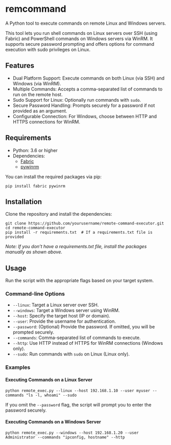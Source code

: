 # remcommand


A Python tool to execute commands on remote Linux and Windows servers.

This tool lets you run shell commands on Linux servers over SSH (using Fabric) and PowerShell commands on Windows servers via WinRM. It supports secure password prompting and offers options for command execution with sudo privileges on Linux.

## Features

- Dual Platform Support: Execute commands on both Linux (via SSH) and Windows (via WinRM).
- Multiple Commands: Accepts a comma-separated list of commands to run on the remote host.
- Sudo Support for Linux: Optionally run commands with `sudo`.
- Secure Password Handling: Prompts securely for a password if not provided as an argument.
- Configurable Connection: For Windows, choose between HTTP and HTTPS connections for WinRM.

## Requirements

- Python: 3.6 or higher
- Dependencies:
  - [Fabric](https://www.fabfile.org/)
  - [pywinrm](https://pypi.org/project/pywinrm/)

You can install the required packages via pip:

    pip install fabric pywinrm

## Installation

Clone the repository and install the dependencies:

    git clone https://github.com/yourusername/remote-command-executor.git
    cd remote-command-executor
    pip install -r requirements.txt  # If a requirements.txt file is provided

*Note: If you don’t have a requirements.txt file, install the packages manually as shown above.*

## Usage

Run the script with the appropriate flags based on your target system.

### Command-line Options

- `--linux`: Target a Linux server over SSH.
- `--windows`: Target a Windows server using WinRM.
- `--host`: Specify the target host (IP or domain).
- `--user`: Provide the username for authentication.
- `--password`: (Optional) Provide the password. If omitted, you will be prompted securely.
- `--commands`: Comma-separated list of commands to execute.
- `--http`: Use HTTP instead of HTTPS for WinRM connections (Windows only).
- `--sudo`: Run commands with `sudo` on Linux (Linux only).

### Examples

#### Executing Commands on a Linux Server

    python remote_exec.py --linux --host 192.168.1.10 --user myuser --commands "ls -l, whoami" --sudo

If you omit the `--password` flag, the script will prompt you to enter the password securely.

#### Executing Commands on a Windows Server

    python remote_exec.py --windows --host 192.168.1.20 --user Administrator --commands "ipconfig, hostname" --http

